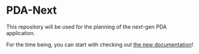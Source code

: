 # PDA-Next

This repository will be used for the planning of the next-gen PDA application.

For the time being, you can start with checking out [the new documentation](./docs)!